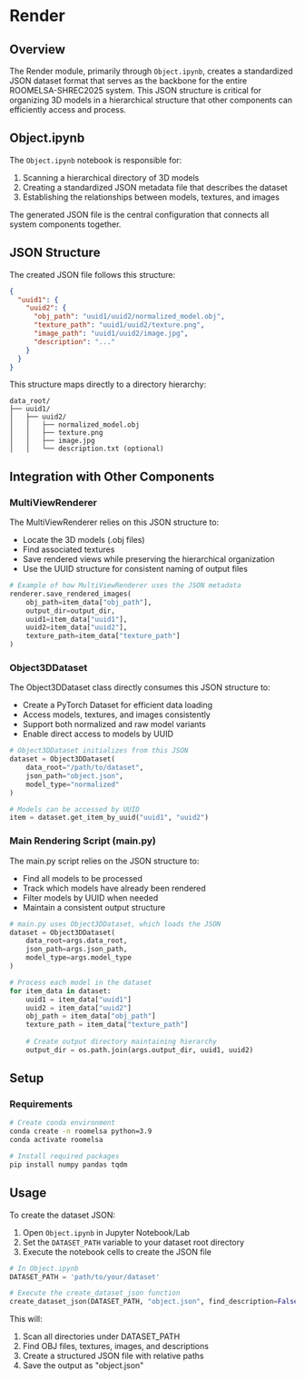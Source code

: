 # Render

## Overview

The Render module, primarily through `Object.ipynb`, creates a standardized JSON dataset format that serves as the backbone for the entire ROOMELSA-SHREC2025 system. This JSON structure is critical for organizing 3D models in a hierarchical structure that other components can efficiently access and process.

## Object.ipynb

The `Object.ipynb` notebook is responsible for:

1. Scanning a hierarchical directory of 3D models
2. Creating a standardized JSON metadata file that describes the dataset
3. Establishing the relationships between models, textures, and images

The generated JSON file is the central configuration that connects all system components together.

## JSON Structure

The created JSON file follows this structure:

```json
{
  "uuid1": {
    "uuid2": {
      "obj_path": "uuid1/uuid2/normalized_model.obj",
      "texture_path": "uuid1/uuid2/texture.png",
      "image_path": "uuid1/uuid2/image.jpg",
      "description": "..."
    }
  }
}
```

This structure maps directly to a directory hierarchy:

```
data_root/
├── uuid1/
│   ├── uuid2/
│   │   ├── normalized_model.obj
│   │   ├── texture.png
│   │   ├── image.jpg
│   │   └── description.txt (optional)
```

## Integration with Other Components

### MultiViewRenderer

The MultiViewRenderer relies on this JSON structure to:
- Locate the 3D models (.obj files)
- Find associated textures
- Save rendered views while preserving the hierarchical organization
- Use the UUID structure for consistent naming of output files

```python
# Example of how MultiViewRenderer uses the JSON metadata
renderer.save_rendered_images(
    obj_path=item_data["obj_path"],
    output_dir=output_dir,
    uuid1=item_data["uuid1"],
    uuid2=item_data["uuid2"],
    texture_path=item_data["texture_path"]
)
```

### Object3DDataset

The Object3DDataset class directly consumes this JSON structure to:
- Create a PyTorch Dataset for efficient data loading
- Access models, textures, and images consistently
- Support both normalized and raw model variants
- Enable direct access to models by UUID

```python
# Object3DDataset initializes from this JSON
dataset = Object3DDataset(
    data_root="/path/to/dataset",
    json_path="object.json",
    model_type="normalized"
)

# Models can be accessed by UUID
item = dataset.get_item_by_uuid("uuid1", "uuid2")
```

### Main Rendering Script (main.py)

The main.py script relies on the JSON structure to:
- Find all models to be processed
- Track which models have already been rendered
- Filter models by UUID when needed
- Maintain a consistent output structure

```python
# main.py uses Object3DDataset, which loads the JSON
dataset = Object3DDataset(
    data_root=args.data_root,
    json_path=args.json_path,
    model_type=args.model_type
)

# Process each model in the dataset
for item_data in dataset:
    uuid1 = item_data["uuid1"]
    uuid2 = item_data["uuid2"]
    obj_path = item_data["obj_path"]
    texture_path = item_data["texture_path"]
    
    # Create output directory maintaining hierarchy
    output_dir = os.path.join(args.output_dir, uuid1, uuid2)
```

## Setup

### Requirements

```bash
# Create conda environment
conda create -n roomelsa python=3.9
conda activate roomelsa

# Install required packages
pip install numpy pandas tqdm
```

## Usage

To create the dataset JSON:

1. Open `Object.ipynb` in Jupyter Notebook/Lab
2. Set the `DATASET_PATH` variable to your dataset root directory
3. Execute the notebook cells to create the JSON file

```python
# In Object.ipynb
DATASET_PATH = 'path/to/your/dataset'

# Execute the create_dataset_json function
create_dataset_json(DATASET_PATH, "object.json", find_description=False)
```

This will:
1. Scan all directories under DATASET_PATH
2. Find OBJ files, textures, images, and descriptions
3. Create a structured JSON file with relative paths
4. Save the output as "object.json"
